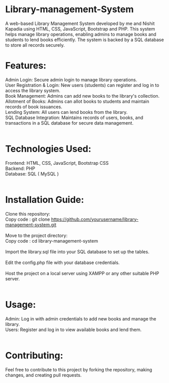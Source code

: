# Library-management-System

A web-based Library Management System developed by me and Nishit Kapadia using HTML, CSS, JavaScript, Bootstrap and PHP. This system helps manage library operations, enabling admins to manage books and students to lend books efficiently. The system is backed by a SQL database to store all records securely.

# Features:

Admin Login: Secure admin login to manage library operations. <br>
User Registration & Login: New users (students) can register and log in to access the library system. <br>
Book Management: Admins can add new books to the library's collection. <br>
Allotment of Books: Admins can allot books to students and maintain records of book issuances. <br>
Lending System: All users can lend books from the library. <br>
SQL Database Integration: Maintains records of users, books, and transactions in a SQL database for secure data management. <br>
<br>
# Technologies Used: 
Frontend: HTML, CSS, JavaScript, Bootstrap CSS <br>
Backend: PHP <br>
Database: SQL ( MySQL ) <br>
<br>
# Installation Guide:
Clone this repository: <br>
Copy code : 
git clone https://github.com/yourusername/library-management-system.git <br> <br>
Move to the project directory: <br>
Copy code : 
cd library-management-system <br> <br>
Import the library.sql file into your SQL database to set up the tables. <br> <br>
Edit the config.php file with your database credentials. <br> <br>
Host the project on a local server using XAMPP or any other suitable PHP server. <br> 
<br>
# Usage:
Admin: Log in with admin credentials to add new books and manage the library. <br>
Users: Register and log in to view available books and lend them. <br>
<br>
# Contributing:
Feel free to contribute to this project by forking the repository, making changes, and creating pull requests. <br>
